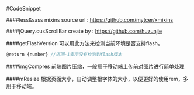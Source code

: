 #CodeSnippet

####less&sass mixins
source url : https://github.com/mytcer/xmixins


####jQuery.cusScrollBar
create by : https://github.com/huzunjie


####getFlashVersion
可以用此方法来检测当前环境是否支持flash。
```javascript
@return {number} //返回-1表示没有检测到flash版本
```

####imgCompres
前端图片压缩，一般用于移动端上传前对图片进行简单处理


####mResize
根据页面大小，自动调整根字体的大小，以便更好的使用rem，多用于移动端。